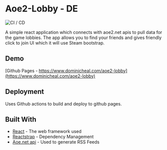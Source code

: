 # Aoe2-Lobby - DE
![CI / CD](https://github.com/DomHeal/aoe2-lobby/workflows/CI/badge.svg)

A simple react application which connects with aoe2.net apis to pull data for the game lobbies. The app allows you to find your friends and gives friendly click to join UI which it will use Steam bootstrap.

## Demo
[Github Pages - https://www.dominicheal.com/aoe2-lobby](https://www.dominicheal.com/aoe2-lobby)

## Deployment

Uses Github actions to build and deploy to github pages.

## Built With

* [React](http://www.dropwizard.io/1.0.2/docs/) - The web framework used
* [Reactstrap](https://maven.apache.org/) - Dependency Management
* [Aoe.net api](https://rometools.github.io/rome/) - Used to generate RSS Feeds
